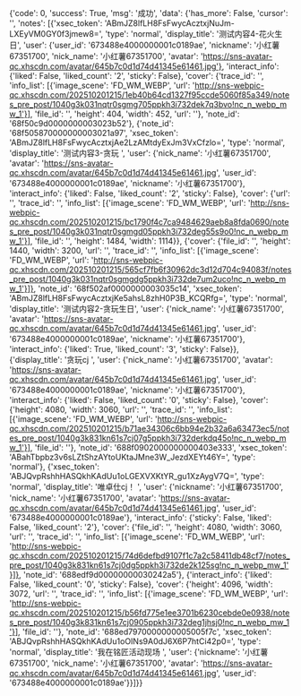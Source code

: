 {'code': 0, 'success': True, 'msg': '成功', 'data': {'has_more': False, 'cursor': '', 'notes': [{'xsec_token': 'ABmJZ8lfLH8FsFwycAcztxjNuJm-LXEyVM0GY0f3jmew8=', 'type': 'normal', 'display_title': '测试内容4-花火生日', 'user': {'user_id': '673488e4000000001c0189ae', 'nickname': '小红薯67351700', 'nick_name': '小红薯67351700', 'avatar': 'https://sns-avatar-qc.xhscdn.com/avatar/645b7c0d1d74d41345e61461.jpg'}, 'interact_info': {'liked': False, 'liked_count': '2', 'sticky': False}, 'cover': {'trace_id': '', 'info_list': [{'image_scene': 'FD_WM_WEBP', 'url': 'http://sns-webpic-qc.xhscdn.com/202510201215/1eb40b64cd1327f95ccde5060f85a349/notes_pre_post/1040g3k031nqtr0sgmg705ppkh3i732dek7q3bvo!nc_n_webp_mw_1'}], 'file_id': '', 'height': 404, 'width': 452, 'url': ''}, 'note_id': '68f50c9d0000000003023b52'}, {'note_id': '68f505870000000003021a97', 'xsec_token': 'ABmJZ8lfLH8FsFwycAcztxjAe2LzAMtdyExJm3VxCfzlo=', 'type': 'normal', 'display_title': '测试内容3-贪玩 ', 'user': {'nick_name': '小红薯67351700', 'avatar': 'https://sns-avatar-qc.xhscdn.com/avatar/645b7c0d1d74d41345e61461.jpg', 'user_id': '673488e4000000001c0189ae', 'nickname': '小红薯67351700'}, 'interact_info': {'liked': False, 'liked_count': '2', 'sticky': False}, 'cover': {'url': '', 'trace_id': '', 'info_list': [{'image_scene': 'FD_WM_WEBP', 'url': 'http://sns-webpic-qc.xhscdn.com/202510201215/bc1790f4c7ca9484629aeb8a8fda0690/notes_pre_post/1040g3k031nqtr0sgmgd05ppkh3i732deg55s9o0!nc_n_webp_mw_1'}], 'file_id': '', 'height': 1484, 'width': 1114}}, {'cover': {'file_id': '', 'height': 1440, 'width': 3200, 'url': '', 'trace_id': '', 'info_list': [{'image_scene': 'FD_WM_WEBP', 'url': 'http://sns-webpic-qc.xhscdn.com/202510201215/565cf7fb6f30962dc3d12d704c94083f/notes_pre_post/1040g3k031nqtr0sgmgdg5ppkh3i732de7um2uco!nc_n_webp_mw_1'}]}, 'note_id': '68f502af0000000003035c14', 'xsec_token': 'ABmJZ8lfLH8FsFwycAcztxjKe5ahsL8zhH0P3B_KCQRfg=', 'type': 'normal', 'display_title': '测试内容2-贪玩生日', 'user': {'nick_name': '小红薯67351700', 'avatar': 'https://sns-avatar-qc.xhscdn.com/avatar/645b7c0d1d74d41345e61461.jpg', 'user_id': '673488e4000000001c0189ae', 'nickname': '小红薯67351700'}, 'interact_info': {'liked': True, 'liked_count': '3', 'sticky': False}}, {'display_title': '贪玩cj ', 'user': {'nick_name': '小红薯67351700', 'avatar': 'https://sns-avatar-qc.xhscdn.com/avatar/645b7c0d1d74d41345e61461.jpg', 'user_id': '673488e4000000001c0189ae', 'nickname': '小红薯67351700'}, 'interact_info': {'liked': False, 'liked_count': '0', 'sticky': False}, 'cover': {'height': 4080, 'width': 3060, 'url': '', 'trace_id': '', 'info_list': [{'image_scene': 'FD_WM_WEBP', 'url': 'http://sns-webpic-qc.xhscdn.com/202510201215/b71ae34306c6bb94e2b32a6a63473ec5/notes_pre_post/1040g3k831kn61s7cj07g5ppkh3i732derkdq45o!nc_n_webp_mw_1'}], 'file_id': ''}, 'note_id': '688f0902000000000403e333', 'xsec_token': 'ABahTbpbz3v6sLZtShzAYtoUKtaJMne3W_JezdXEYt46Y=', 'type': 'normal'}, {'xsec_token': 'ABJQvpRshhHASQkhKAdUu1oLGEXVXKtYR_gu1XzAygV7Q=', 'type': 'normal', 'display_title': '唯卓仕cj！ ', 'user': {'nickname': '小红薯67351700', 'nick_name': '小红薯67351700', 'avatar': 'https://sns-avatar-qc.xhscdn.com/avatar/645b7c0d1d74d41345e61461.jpg', 'user_id': '673488e4000000001c0189ae'}, 'interact_info': {'sticky': False, 'liked': False, 'liked_count': '2'}, 'cover': {'file_id': '', 'height': 4080, 'width': 3060, 'url': '', 'trace_id': '', 'info_list': [{'image_scene': 'FD_WM_WEBP', 'url': 'http://sns-webpic-qc.xhscdn.com/202510201215/74d6defbd9107f1c7a2c58411db48cf7/notes_pre_post/1040g3k831kn61s7cj0dg5ppkh3i732de2k125sg!nc_n_webp_mw_1'}]}, 'note_id': '688edf9d00000000030242a5'}, {'interact_info': {'liked': False, 'liked_count': '0', 'sticky': False}, 'cover': {'height': 4096, 'width': 3072, 'url': '', 'trace_id': '', 'info_list': [{'image_scene': 'FD_WM_WEBP', 'url': 'http://sns-webpic-qc.xhscdn.com/202510201215/b56fd775e1ee3701b6230cebde0e0938/notes_pre_post/1040g3k831kn61s7cj0905ppkh3i732deg1jhsj0!nc_n_webp_mw_1'}], 'file_id': ''}, 'note_id': '688ed7970000000005005f7c', 'xsec_token': 'ABJQvpRshhHASQkhKAdUu1oOINs9A0dJ6X6P7htCi42p0=', 'type': 'normal', 'display_title': '我在铭匠活动现场 ', 'user': {'nickname': '小红薯67351700', 'nick_name': '小红薯67351700', 'avatar': 'https://sns-avatar-qc.xhscdn.com/avatar/645b7c0d1d74d41345e61461.jpg', 'user_id': '673488e4000000001c0189ae'}}]}}